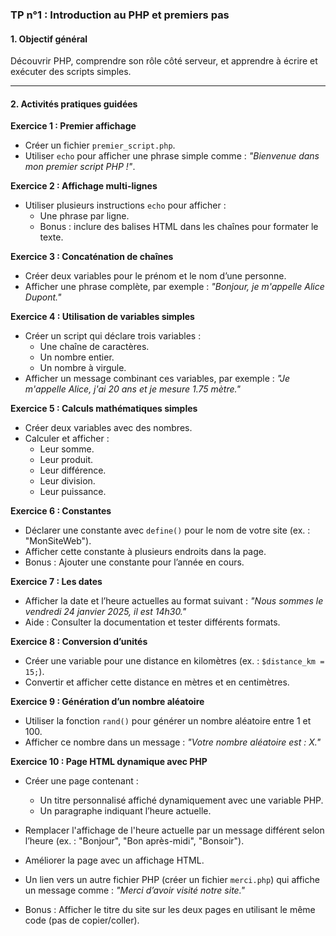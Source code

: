 ### TP n°1 : Introduction au PHP et premiers pas

#### **1. Objectif général**

Découvrir PHP, comprendre son rôle côté serveur, et apprendre à écrire et exécuter des scripts simples.

---

#### **2. Activités pratiques guidées**

**Exercice 1 : Premier affichage**

- Créer un fichier `premier_script.php`.
- Utiliser `echo` pour afficher une phrase simple comme : *"Bienvenue dans mon premier script PHP !"*.

**Exercice 2 : Affichage multi-lignes**

- Utiliser plusieurs instructions `echo` pour afficher :
  - Une phrase par ligne.
  - Bonus : inclure des balises HTML dans les chaînes pour formater le texte.
 
**Exercice 3 : Concaténation de chaînes**

- Créer deux variables pour le prénom et le nom d’une personne.
- Afficher une phrase complète, par exemple : *"Bonjour, je m'appelle Alice Dupont."*

**Exercice 4 : Utilisation de variables simples**

- Créer un script qui déclare trois variables :
  - Une chaîne de caractères.
  - Un nombre entier.
  - Un nombre à virgule.
- Afficher un message combinant ces variables, par exemple : *"Je m'appelle Alice, j'ai 20 ans et je mesure 1.75 mètre."*

**Exercice 5 : Calculs mathématiques simples**

- Créer deux variables avec des nombres.
- Calculer et afficher :
  - Leur somme.
  - Leur produit.
  - Leur différence.
  - Leur division.
  - Leur puissance.

**Exercice 6 : Constantes**

- Déclarer une constante avec `define()` pour le nom de votre site (ex. : "MonSiteWeb").
- Afficher cette constante à plusieurs endroits dans la page.
- Bonus : Ajouter une constante pour l’année en cours.

**Exercice 7 : Les dates**

- Afficher la date et l’heure actuelles au format suivant : *"Nous sommes le vendredi 24 janvier 2025, il est 14h30."*
- Aide : Consulter la documentation et tester différents formats.

**Exercice 8 : Conversion d’unités**

- Créer une variable pour une distance en kilomètres (ex. : `$distance_km = 15;`).
- Convertir et afficher cette distance en mètres et en centimètres.

**Exercice 9 : Génération d’un nombre aléatoire**

- Utiliser la fonction `rand()` pour générer un nombre aléatoire entre 1 et 100.
- Afficher ce nombre dans un message : *"Votre nombre aléatoire est : X."*

**Exercice 10 : Page HTML dynamique avec PHP**

- Créer une page contenant :
  - Un titre personnalisé affiché dynamiquement avec une variable PHP.
  - Un paragraphe indiquant l’heure actuelle.

- Remplacer l'affichage de l'heure actuelle par un message différent selon l’heure (ex. : "Bonjour", "Bon après-midi", "Bonsoir").

- Améliorer la page avec un affichage HTML.

- Un lien vers un autre fichier PHP (créer un fichier `merci.php`) qui affiche un message comme : *"Merci d’avoir visité notre site."*

- Bonus : Afficher le titre du site sur les deux pages en utilisant le même code (pas de copier/coller).

